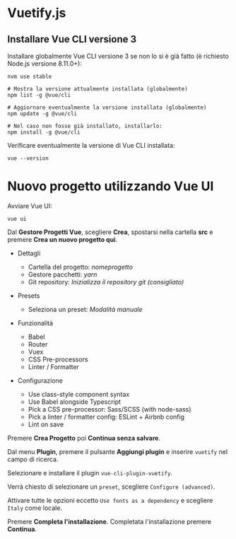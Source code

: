 # Vuetify.js

## Installare Vue CLI versione 3

Installare globalmente Vue CLI versione 3 se non lo si è già fatto (è richiesto Node.js versione 8.11.0+):

```
nvm use stable

# Mostra la versione attualmente installata (globalmente)
npm list -g @vue/cli

# Aggiornare eventualmente la versione installata (globalmente)
npm update -g @vue/cli

# Nel caso non fosse già installato, installarlo:
npm install -g @vue/cli
```

Verificare eventualmente la versione di Vue CLI installata:

```
vue --version
```

# Nuovo progetto utilizzando Vue UI

Avviare Vue UI:
```
vue ui
```

Dal **Gestore Progetti Vue**, scegliere **Crea**, spostarsi nella cartella **src** e premere **Crea un nuovo progetto qui**.

* Dettagli
  * Cartella del progetto: *nomeprogetto*
  * Gestore pacchetti: *yarn*
  * Git repository: *Inizializza il repository git (consigliato)*

* Presets
  * Seleziona un preset: *Modalità manuale*

* Funzionalità
  * Babel
  * Router
  * Vuex
  * CSS Pre-processors
  * Linter / Formatter

* Configurazione
  * Use class-style component syntax
  * Use Babel alongside Typescript
  * Pick a CSS pre-processor: Sass/SCSS (with node-sass)
  * Pick a linter / formatter config: ESLint + Airbnb config
  * Lint on save

Premere **Crea Progetto** poi **Continua senza salvare**.

Dal menu **Plugin**, premere il pulsante **Aggiungi plugin** e inserire `vuetify` nel campo di ricerca.

Selezionare e installare il plugin ```vue-cli-plugin-vuetify```.

Verrà chiesto di selezionare un `preset`, scegliere `Configure (advanced)`.

Attivare tutte le opzioni eccetto `Use fonts as a dependency` e scegliere `Italy` come locale.

Premere **Completa l'installazione**. Completata l'installazione premere **Continua**.
